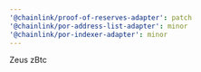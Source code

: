 ```yaml
---
'@chainlink/proof-of-reserves-adapter': patch
'@chainlink/por-address-list-adapter': minor
'@chainlink/por-indexer-adapter': minor
---
```


Zeus zBtc
